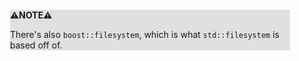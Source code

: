 <div style="margin:2em; background-color: #e0e0e0;">

<strong>⚠️NOTE️️️⚠️</strong>

There's also `boost::filesystem`, which is what `std::filesystem` is based off of.
</div>

